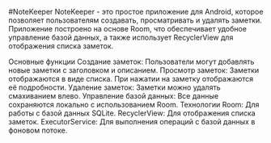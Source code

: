 #NoteKeeper
NoteKeeper - это простое приложение для Android, которое позволяет пользователям создавать, просматривать и удалять заметки. Приложение построено на основе Room, что обеспечивает удобное управление базой данных, а также использует RecyclerView для отображения списка заметок.

Основные функции
Создание заметок: Пользователи могут добавлять новые заметки с заголовком и описанием.
Просмотр заметок: Заметки отображаются в виде списка. При нажатии на заметку отображаются её подробности.
Удаление заметок: Заметки можно удалять смахиванием влево.
Управление базой данных: Все данные сохраняются локально с использованием Room.
Технологии
Room: Для работы с базой данных SQLite.
RecyclerView: Для отображения списка заметок.
ExecutorService: Для выполнения операций с базой данных в фоновом потоке.
